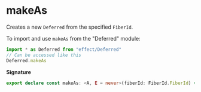 # makeAs

Creates a new `Deferred` from the specified `FiberId`.

To import and use `makeAs` from the "Deferred" module:

```ts
import * as Deferred from "effect/Deferred"
// Can be accessed like this
Deferred.makeAs
```

**Signature**

```ts
export declare const makeAs: <A, E = never>(fiberId: FiberId.FiberId) => Effect.Effect<Deferred<A, E>>
```
